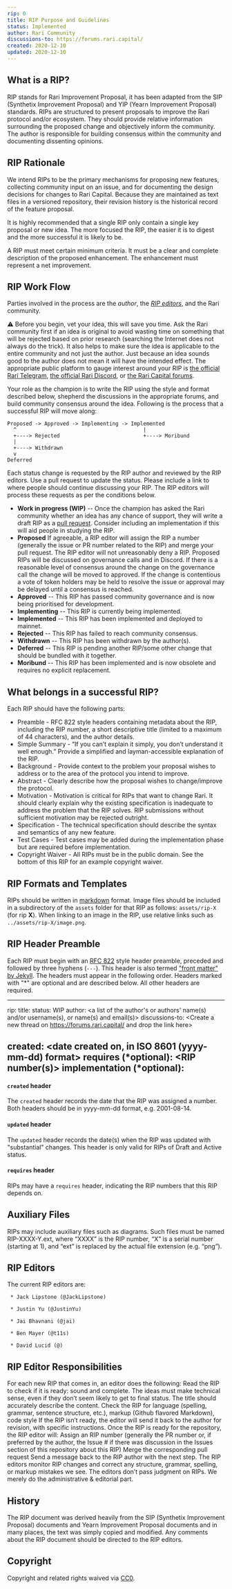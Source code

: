```yaml
---
rip: 0
title: RIP Purpose and Guidelines
status: Implemented
author: Rari Community
discussions-to: https://forums.rari.capital/
created: 2020-12-10
updated: 2020-12-10
---
```


## What is a RIP?

RIP stands for Rari Improvement Proposal, it has been adapted from the SIP (Synthetix Improvement Proposal) and YIP (Yearn Improvement Proposal) standards. RIPs are structured to present proposals to improve the Rari protocol and/or ecosystem. They should provide relative information surrounding the proposed change and objectively inform the community. The author is responsible for building consensus within the community and documenting dissenting opinions.

## RIP Rationale

We intend RIPs to be the primary mechanisms for proposing new features, collecting community input on an issue, and for documenting the design decisions for changes to Rari Capital. Because they are maintained as text files in a versioned repository, their revision history is the historical record of the feature proposal.

It is highly recommended that a single RIP only contain a single key proposal or new idea. The more focused the RIP, the easier it is to digest and the more successful it is likely to be.

A RIP must meet certain minimum criteria. It must be a clear and complete description of the proposed enhancement. The enhancement must represent a net improvement.


## RIP Work Flow

Parties involved in the process are the *author*, the [*RIP editors*](#rip-editors), and the Rari community.

:warning: Before you begin, vet your idea, this will save you time. Ask the Rari community first if an idea is original to avoid wasting time on something that will be rejected based on prior research (searching the Internet does not always do the trick). It also helps to make sure the idea is applicable to the entire community and not just the author. Just because an idea sounds good to the author does not mean it will have the intended effect. The appropriate public platform to gauge interest around your RIP is [the official Rari Telegram], [the official Rari Discord], or [the Rari Capital forums].

Your role as the champion is to write the RIP using the style and format described below, shepherd the discussions in the appropriate forums, and build community consensus around the idea. Following is the process that a successful RIP will move along:

```
Proposed -> Approved -> Implementing -> Implemented
  ^                                         |
  +----> Rejected                           +----> Moribund
  |
  +----> Withdrawn
  v
Deferred
```

Each status change is requested by the RIP author and reviewed by the RIP editors. Use a pull request to update the status. Please include a link to where people should continue discussing your RIP. The RIP editors will process these requests as per the conditions below.
* **Work in progress (WIP)** -- Once the champion has asked the Rari community whether an idea has any chance of support, they will write a draft RIP as a [pull request]. Consider including an implementation if this will aid people in studying the RIP.
* **Proposed** If agreeable, a RIP editor will assign the RIP a number (generally the issue or PR number related to the RIP) and merge your pull request. The RIP editor will not unreasonably deny a RIP. Proposed RIPs will be discussed on governance calls and in Discord. If there is a reasonable level of consensus around the change on the governance call the change will be moved to approved. If the change is contentious a vote of token holders may be held to resolve the issue or approval may be delayed until a consensus is reached.
* **Approved** -- This RIP has passed community governance and is now being prioritised for development.
* **Implementing** -- This RIP is currently being implemented.
* **Implemented** -- This RIP has been implemented and deployed to mainnet.
* **Rejected** -- This RIP has failed to reach community consensus.
* **Withdrawn** -- This RIP has been withdrawn by the author(s).
* **Deferred** -- This RIP is pending another RIP/some other change that should be bundled with it together.
* **Moribund** -- This RIP has been implemented and is now obsolete and requires no explicit replacement.

## What belongs in a successful RIP?

Each RIP should have the following parts:

- Preamble - RFC 822 style headers containing metadata about the RIP, including the RIP number, a short descriptive title (limited to a maximum of 44 characters), and the author details.
- Simple Summary - “If you can’t explain it simply, you don’t understand it well enough.” Provide a simplified and layman-accessible explanation of the RIP.
- Background - Provide context to the problem your proposal wishes to address or to the area of the protocol you intend to improve.
- Abstract - Clearly describe how the proposal wishes to change/improve the protocol.
- Motivation - Motivation is critical for RIPs that want to change Rari. It should clearly explain why the existing specification is inadequate to address the problem that the RIP solves. RIP submissions without sufficient motivation may be rejected outright.
- Specification - The technical specification should describe the syntax and semantics of any new feature.
- Test Cases - Test cases may be added during the implementation phase but are required before implementation.
- Copyright Waiver - All RIPs must be in the public domain. See the bottom of this RIP for an example copyright waiver.

## RIP Formats and Templates

RIPs should be written in [markdown] format.
Image files should be included in a subdirectory of the `assets` folder for that RIP as follows: `assets/rip-X` (for rip **X**). When linking to an image in the RIP, use relative links such as `../assets/rip-X/image.png`.

## RIP Header Preamble

Each RIP must begin with an [RFC 822](https://www.ietf.org/rfc/rfc822.txt) style header preamble, preceded and followed by three hyphens (`---`). This header is also termed ["front matter" by Jekyll](https://jekyllrb.com/docs/front-matter/). The headers must appear in the following order. Headers marked with "*" are optional and are described below. All other headers are required.

---
rip: <to be assigned>
title: <RIP title>
status: WIP
author: <a list of the author's or authors' name(s) and/or username(s), or name(s) and email(s)>
discussions-to: <Create a new thread on https://forums.rari.capital/ and drop the link here>

created: <date created on, in ISO 8601 (yyyy-mm-dd) format>
requires (*optional): <RIP number(s)>
implementation (*optional): <Added if RIP passes>
---


#### `created` header

The `created` header records the date that the RIP was assigned a number. Both headers should be in yyyy-mm-dd format, e.g. 2001-08-14.

#### `updated` header

The `updated` header records the date(s) when the RIP was updated with "substantial" changes. This header is only valid for RIPs of Draft and Active status.

#### `requires` header

RIPs may have a `requires` header, indicating the RIP numbers that this RIP depends on.

## Auxiliary Files

RIPs may include auxiliary files such as diagrams. Such files must be named RIP-XXXX-Y.ext, where “XXXX” is the RIP number, “X” is a serial number (starting at 1), and “ext” is replaced by the actual file extension (e.g. “png”).

## RIP Editors

The current RIP editors are:

` * Jack Lipstone (@JackLipstone)`

` * Justin Yu (@JustinYu)`

` * Jai Bhavnani (@jai)`

` * Ben Mayer (@t11s)`

` * David Lucid (@)`

## RIP Editor Responsibilities

For each new RIP that comes in, an editor does the following:
Read the RIP to check if it is ready: sound and complete. The ideas must make technical sense, even if they don’t seem likely to get to final status.
The title should accurately describe the content.
Check the RIP for language (spelling, grammar, sentence structure, etc.), markup (Github flavored Markdown), code style
If the RIP isn’t ready, the editor will send it back to the author for revision, with specific instructions.
Once the RIP is ready for the repository, the RIP editor will:
Assign an RIP number (generally the PR number or, if preferred by the author, the Issue # if there was discussion in the Issues section of this repository about this RIP)
Merge the corresponding pull request
Send a message back to the RIP author with the next step.
The RIP editors monitor RIP changes and correct any structure, grammar, spelling, or markup mistakes we see.
The editors don’t pass judgment on RIPs. We merely do the administrative & editorial part.


## History

The RIP document was derived heavily from the SIP (Synthetix Improvement Proposal) documents and Yearn Improvement Proposal documents and in many places, the text was simply copied and modified. Any comments about the RIP document should be directed to the RIP editors.

<!--### Bibliography-->

[the official Rari Discord]: https://discord.gg/Y6Zy7c2aat
[the official Rari Telegram]: https://t.me/RariCapitalChat
[pull request]: https://github.com/Rari-Capital/Rari-Improvement-Proposals-RIPS-/pulls
[markdown]: https://github.com/adam-p/markdown-here/wiki/Markdown-Cheatsheet
[the Rari Capital forums]: https://forums.rari.capital/



## Copyright

Copyright and related rights waived via [CC0](https://creativecommons.org/publicdomain/zero/1.0/).


